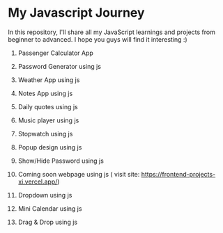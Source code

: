 # My Javascript Journey
In this repository, I'll share all my JavaScript learnings and projects from beginner to advanced. I hope you guys will find it interesting :)


1) Passenger Calculator App

2) Password Generator using js

3) Weather App using js

4) Notes App using js

5) Daily quotes using js

6) Music player using js

7) Stopwatch using js

8) Popup design using js

9) Show/Hide Password using js

10) Coming soon webpage using js ( visit site: https://frontend-projects-xi.vercel.app/)

11) Dropdown using js

12) Mini Calendar using js

13) Drag & Drop using js
